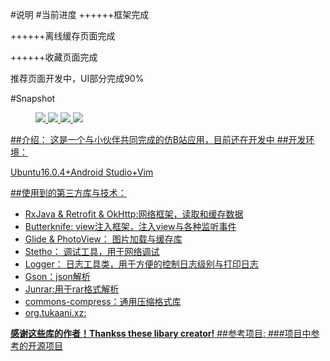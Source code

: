 #说明
#当前进度
++++++框架完成

++++++离线缓存页面完成

++++++收藏页面完成

推荐页面开发中，UI部分完成90%

#Snapshot
<figure class="fourth">
    <a href="http://obip31jcs.bkt.clouddn.com/16-10-7/97608575.jpg"><img src="http://obip31jcs.bkt.clouddn.com/16-10-7/28205985.jpg">
    <a href="http://obip31jcs.bkt.clouddn.com/16-10-7/8402432.jpg"><img src="http://obip31jcs.bkt.clouddn.com/16-10-7/97900499.jpg">
    <a href="http://obip31jcs.bkt.clouddn.com/16-10-7/60249811.jpg"><img src="http://obip31jcs.bkt.clouddn.com/16-10-7/32918468.jpg">
    <a href="http://obip31jcs.bkt.clouddn.com/16-10-7/72258615.jpg"><img src="http://obip31jcs.bkt.clouddn.com/16-10-7/48049141.jpg">
</figure>
##介绍：
这是一个与小伙伴共同完成的仿B站应用，目前还在开发中
##开发环境：

Ubuntu16.0.4+Android Studio+Vim

##使用到的第三方库与技术：
* RxJava & Retrofit & OkHttp:网络框架，读取和缓存数据
* Butterknife: view注入框架，注入view与各种监听事件
* Glide & PhotoView： 图片加载与缓存库
* Stetho： 调试工具，用于网络调试
* Logger： 日志工具类，用于方便的控制日志级别与打印日志
* Gson：json解析
* Junrar:用于rar格式解析
* commons-compress：通用压缩格式库
* org.tukaani.xz:

**感谢这些库的作者！Thankss these libary creator!**
##参考项目:
###项目中参考的开源项目
